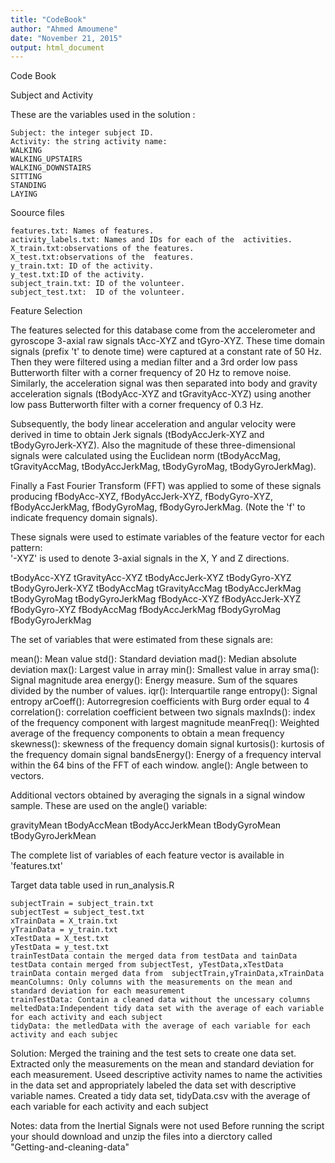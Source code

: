 ```yaml
---
title: "CodeBook"
author: "Ahmed Amoumene"
date: "November 21, 2015"
output: html_document
---
```


Code Book

Subject and Activity

These are the variables  used in the solution :

    Subject: the integer subject ID.
    Activity: the string activity name:
    WALKING
    WALKING_UPSTAIRS
    WALKING_DOWNSTAIRS
    SITTING
    STANDING
    LAYING


Soource files

    features.txt: Names of features.
    activity_labels.txt: Names and IDs for each of the  activities.
    X_train.txt:observations of the features.
    X_test.txt:observations of the  features.
    y_train.txt: ID of the activity.
    y_test.txt:ID of the activity.
    subject_train.txt: ID of the volunteer.
    subject_test.txt:  ID of the volunteer.
    
    
Feature Selection 

The features selected for this database come from the accelerometer and gyroscope 3-axial raw signals tAcc-XYZ and tGyro-XYZ. These time domain signals (prefix 't' to denote time) were captured at a constant rate of 50 Hz. Then they were filtered using a median filter and a 3rd order low pass Butterworth filter with a corner frequency of 20 Hz to remove noise. Similarly, the acceleration signal was then separated into body and gravity acceleration signals (tBodyAcc-XYZ and tGravityAcc-XYZ) using another low pass Butterworth filter with a corner frequency of 0.3 Hz. 

Subsequently, the body linear acceleration and angular velocity were derived in time to obtain Jerk signals (tBodyAccJerk-XYZ and tBodyGyroJerk-XYZ). Also the magnitude of these three-dimensional signals were calculated using the Euclidean norm (tBodyAccMag, tGravityAccMag, tBodyAccJerkMag, tBodyGyroMag, tBodyGyroJerkMag). 

Finally a Fast Fourier Transform (FFT) was applied to some of these signals producing fBodyAcc-XYZ, fBodyAccJerk-XYZ, fBodyGyro-XYZ, fBodyAccJerkMag, fBodyGyroMag, fBodyGyroJerkMag. (Note the 'f' to indicate frequency domain signals). 

These signals were used to estimate variables of the feature vector for each pattern:  
'-XYZ' is used to denote 3-axial signals in the X, Y and Z directions.

tBodyAcc-XYZ
tGravityAcc-XYZ
tBodyAccJerk-XYZ
tBodyGyro-XYZ
tBodyGyroJerk-XYZ
tBodyAccMag
tGravityAccMag
tBodyAccJerkMag
tBodyGyroMag
tBodyGyroJerkMag
fBodyAcc-XYZ
fBodyAccJerk-XYZ
fBodyGyro-XYZ
fBodyAccMag
fBodyAccJerkMag
fBodyGyroMag
fBodyGyroJerkMag

The set of variables that were estimated from these signals are: 

mean(): Mean value
std(): Standard deviation
mad(): Median absolute deviation 
max(): Largest value in array
min(): Smallest value in array
sma(): Signal magnitude area
energy(): Energy measure. Sum of the squares divided by the number of values. 
iqr(): Interquartile range 
entropy(): Signal entropy
arCoeff(): Autorregresion coefficients with Burg order equal to 4
correlation(): correlation coefficient between two signals
maxInds(): index of the frequency component with largest magnitude
meanFreq(): Weighted average of the frequency components to obtain a mean frequency
skewness(): skewness of the frequency domain signal 
kurtosis(): kurtosis of the frequency domain signal 
bandsEnergy(): Energy of a frequency interval within the 64 bins of the FFT of each window.
angle(): Angle between to vectors.

Additional vectors obtained by averaging the signals in a signal window sample. These are used on the angle() variable:

gravityMean
tBodyAccMean
tBodyAccJerkMean
tBodyGyroMean
tBodyGyroJerkMean

The complete list of variables of each feature vector is available in 'features.txt'

  
Target data table used in run_analysis.R

    subjectTrain = subject_train.txt
    subjectTest = subject_test.txt
    xTrainData = X_train.txt
    yTrainData = y_train.txt
    xTestData = X_test.txt
    yTestData = y_test.txt
    trainTestData contain the merged data from testData and tainData 
    testData contain merged from subjectTest, yTestData,xTestData
    trainData contain merged data from  subjectTrain,yTrainData,xTrainData
    meanColumns: Only columns with the measurements on the mean and standard deviation for each measurement
    trainTestData: Contain a cleaned data without the uncessary columns
    meltedData:Independent tidy data set with the average of each variable for each activity and each subject
    tidyData: the metledData with the average of each variable for each activity and each subjec

Solution:
    Merged the training and the test sets to create one data set.
    Extracted only the measurements on the mean and standard deviation for each measurement. 
    Useed descriptive activity names to name the activities in the data set and appropriately labeled the data set     with descriptive variable names. 
    Created a tidy data set, tidyData.csv with the average of each variable for each activity and each subject 

Notes:
    data from the Inertial Signals were not used
    Before running the script your should download and unzip the files into a dierctory called          
    "Getting-and-cleaning-data"

    
